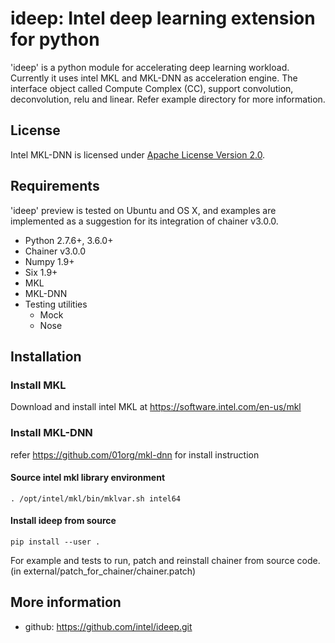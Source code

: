 # ideep: Intel deep learning extension for python

'ideep' is a python module for accelerating deep learning workload. Currently it uses intel MKL and MKL-DNN as acceleration engine. The interface object called Compute Complex (CC), support convolution, deconvolution, relu and linear. Refer example directory for more information.

## License
Intel MKL-DNN is licensed under
[Apache License Version 2.0](http://www.apache.org/licenses/LICENSE-2.0).

## Requirements

'ideep' preview is tested on Ubuntu and OS X, and examples are implemented as a suggestion for its integration of chainer v3.0.0.

- Python 2.7.6+, 3.6.0+
- Chainer v3.0.0
- Numpy 1.9+
- Six 1.9+
- MKL 
- MKL-DNN
- Testing utilities
  - Mock
  - Nose

## Installation

### Install MKL

Download and install intel MKL at https://software.intel.com/en-us/mkl

### Install MKL-DNN

refer https://github.com/01org/mkl-dnn for install instruction

#### Source intel mkl library environment

```
. /opt/intel/mkl/bin/mklvar.sh intel64
```

#### Install ideep from source

```
pip install --user .
```

For example and tests to run, patch and reinstall chainer from source code. (in external/patch_for_chainer/chainer.patch)

## More information
- github: https://github.com/intel/ideep.git
